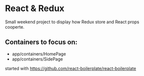 # React & Redux

Small weekend project to display how Redux store and React props cooperte.

## Containers to focus on:

- app/containers/HomePage
- app/containers/SidePage


started with https://github.com/react-boilerplate/react-boilerplate